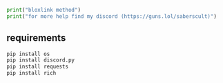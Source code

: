 
```python
print("bloxlink method")
print("for more help find my discord (https://guns.lol/saberscult)")
```


## requirements
```bash
pip install os
pip install discord.py
pip install requests
pip install rich
```
